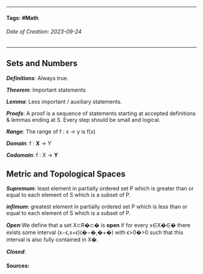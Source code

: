 __________________________________________________________________________
#### **Tags:** #Math 
###### *Date of Creation: 2023-09-24*
__________________________________________________________________________

## Sets and Numbers

***Definitions***: Always true.

***Theorem***: Important statements
  
***Lemma***: Less important / auxiliary statements.

***Proofs***: A proof is a sequence of statements starting at accepted definitions & lemmas ending at S. Every step should be small and logical.

***Range***: The range of f : x -> y is f(x)

***Domain***: f : **X** -> Y

***Codomain***: f : X -> **Y**

## Metric and Topological Spaces

***Supremum***: least element in partially ordered set P which is greater than or equal to each element of S which is a subset of P.

***infimum***: greatest element in partially ordered set P which is less than or equal to each element of S which is a subset of P.

***Open***:We define that a set X⊂R�⊂� is **open** if for every x∈X�∈� there exists some interval (x−ϵ,x+ϵ)(�−�,�+�) with ϵ>0�>0 such that this interval is also fully contained in X�.

***Closed***: 

#### Sources: